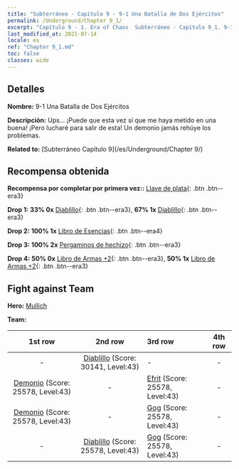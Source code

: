 ```yaml
---
title: "Subterráneo - Capítulo 9 - 9-1 Una Batalla de Dos Ejércitos"
permalink: /Underground/Chapter 9_1/
excerpt: "Capítulo 9 - 1. Era of Chaos  Subterráneo - Capítulo 9_1. 9-1 Una Batalla de Dos Ejércitos"
last_modified_at: 2021-07-14
locale: es
ref: "Chapter 9_1.md"
toc: false
classes: wide
---
```


## Detalles

 **Nombre:** 9-1 Una Batalla de Dos Ejércitos

 **Descripción:** Ups... ¡Puede que esta vez sí que me haya metido en una buena! ¡Pero lucharé para salir de esta! Un demonio jamás rehúye los problemas.

 **Related to:** [Subterráneo Capítulo 9](/es/Underground/Chapter 9/)

## Recompensa obtenida

 **Recompensa por completar por primera vez::** [Llave de plata](/ItemsES/con_693/){: .btn .btn--era3}

 **Drop 1:** **33% 0x** [Diablillo](/ItemsES/unt_226/){: .btn .btn--era3}, **67% 1x** [Diablillo](/ItemsES/unt_226/){: .btn .btn--era3}

 **Drop 2:** **100% 1x** [Libro de Esencias](/ItemsES/mat_39/){: .btn .btn--era4}

 **Drop 3:** **100% 2x** [Pergaminos de hechizo](/ItemsES/con_694/){: .btn .btn--era3}

 **Drop 4:** **50% 0x** [Libro de Armas +2](/ItemsES/mat_32/){: .btn .btn--era3}, **50% 1x** [Libro de Armas +2](/ItemsES/mat_32/){: .btn .btn--era3}


## Fight against Team
 **Hero:** [Mullich](/es/heroes/Mullich/)

 **Team:**


  | 1st row | 2nd row | 3rd row | 4th row |
  |:----:|:----:|:----|:----:|
  | - | [Diablillo](/es/units/Imp/) (Score: 30141, Level:43)  | - | - |
  | [Demonio](/es/units/Demon/) (Score: 25578, Level:43)  | - | [Efrit](/es/units/Efreeti/) (Score: 25578, Level:43)  | - |
  | [Demonio](/es/units/Demon/) (Score: 25578, Level:43)  | - | [Gog](/es/units/Gog/) (Score: 25578, Level:43)  | - |
  | - | [Diablillo](/es/units/Imp/) (Score: 25578, Level:43)  | [Gog](/es/units/Gog/) (Score: 25578, Level:43)  | - |


